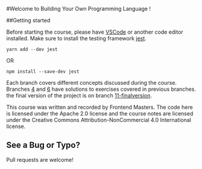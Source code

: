 #Welcome to Building Your Own Programming Language !

##Getting started

Before starting the course, please have [VSCode](https://code.visualstudio.com/) or another code editor installed. Make sure to install the testing framework [jest](https://jestjs.io/docs/en/getting-started).

`yarn add --dev jest`

OR

`npm install --save-dev jest`

Each branch covers different concepts discussed during the course.
Branches [4](https://github.com/stevekinney/dropbear/tree/4-parsing-solutions) and [6](https://github.com/stevekinney/dropbear/tree/6-max-method-in-environment-solution) have solutions to exercises covered in previous branches.
the final version of the project is on branch [11-finalversion](https://github.com/stevekinney/dropbear/tree/11-finalversion).

This course was written and recorded by Frontend Masters. The code here is licensed under the Apache 2.0 license and the course notes are licensed under the Creative Commons Attribution-NonCommercial 4.0 International license.

## See a Bug or Typo?

Pull requests are welcome!
